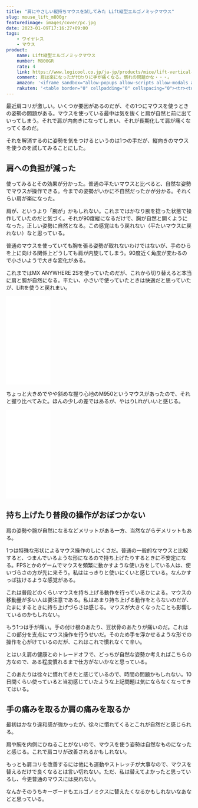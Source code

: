 ```yaml
---
title: "肩にやさしい縦持ちマウスを試してみた Lift縦型エルゴノミックマウス"
slug: mouse_lift_m800gr
featuredimage: images/cover/pc.jpg
date: 2023-01-09T17:16:27+09:00
tags:
    - ワイヤレス
    - マウス
product:
    name: Lift縦型エルゴノミックマウス
    number: M800GR
    rate: 4
    link: https://www.logicool.co.jp/ja-jp/products/mice/lift-vertical-ergonomic-mouse.910-006488.html
    comment: 肩は楽になったが代わりに手が痛くなる。慣れの問題かな・・・。
    amazon: '<iframe sandbox="allow-popups allow-scripts allow-modals allow-forms allow-same-origin" style="width:120px;height:240px;" marginwidth="0" marginheight="0" scrolling="no" frameborder="0" src="//rcm-fe.amazon-adsystem.com/e/cm?lt1=_blank&bc1=000000&IS2=1&bg1=FFFFFF&fc1=000000&lc1=0000FF&t=illusionspace-22&language=ja_JP&o=9&p=8&l=as4&m=amazon&f=ifr&ref=as_ss_li_til&asins=B09WV6D7SM&linkId=9b1d301f5acb8cfbcc6293438f6fc7e7"></iframe>'
    rakuten: '<table border="0" cellpadding="0" cellspacing="0"><tr><td><div style="border:1px solid #95a5a6;border-radius:.75rem;background-color:#FFFFFF;width:504px;margin:0px;padding:5px;text-align:center;overflow:hidden;"><table><tr><td style="width:240px"><a href="https://hb.afl.rakuten.co.jp/ichiba/2eb28e46.ea9dd41a.2eb28e47.3b8f051e/?pc=https%3A%2F%2Fitem.rakuten.co.jp%2Flogicool%2Fm800m%2F&link_type=picttext&ut=eyJwYWdlIjoiaXRlbSIsInR5cGUiOiJwaWN0dGV4dCIsInNpemUiOiIyNDB4MjQwIiwibmFtIjoxLCJuYW1wIjoicmlnaHQiLCJjb20iOjEsImNvbXAiOiJkb3duIiwicHJpY2UiOjEsImJvciI6MSwiY29sIjoxLCJiYnRuIjoxLCJwcm9kIjowLCJhbXAiOmZhbHNlfQ%3D%3D" target="_blank" rel="nofollow sponsored noopener" style="word-wrap:break-word;"  ><img src="https://hbb.afl.rakuten.co.jp/hgb/2eb28e46.ea9dd41a.2eb28e47.3b8f051e/?me_id=1386625&item_id=10000490&pc=https%3A%2F%2Fthumbnail.image.rakuten.co.jp%2F%400_mall%2Flogicool%2Fcabinet%2Fprd%2Fmice%2Fm800m%2Fm800m_01_n.jpg%3F_ex%3D240x240&s=240x240&t=picttext" border="0" style="margin:2px" alt="[商品価格に関しましては、リンクが作成された時点と現時点で情報が変更されている場合がございます。]" title="[商品価格に関しましては、リンクが作成された時点と現時点で情報が変更されている場合がございます。]"></a></td><td style="vertical-align:top;width:248px;"><p style="font-size:12px;line-height:1.4em;text-align:left;margin:0px;padding:2px 6px;word-wrap:break-word"><a href="https://hb.afl.rakuten.co.jp/ichiba/2eb28e46.ea9dd41a.2eb28e47.3b8f051e/?pc=https%3A%2F%2Fitem.rakuten.co.jp%2Flogicool%2Fm800m%2F&link_type=picttext&ut=eyJwYWdlIjoiaXRlbSIsInR5cGUiOiJwaWN0dGV4dCIsInNpemUiOiIyNDB4MjQwIiwibmFtIjoxLCJuYW1wIjoicmlnaHQiLCJjb20iOjEsImNvbXAiOiJkb3duIiwicHJpY2UiOjEsImJvciI6MSwiY29sIjoxLCJiYnRuIjoxLCJwcm9kIjowLCJhbXAiOmZhbHNlfQ%3D%3D" target="_blank" rel="nofollow sponsored noopener" style="word-wrap:break-word;"  >【新製品】ロジクール ワイヤレスマウス LIFT for Mac M800 縦型 静音 エルゴノミックマウス Bluetooth 無線 M800M 国内正規品 2年間無償保証</a><br><span >価格：8690円（税込、送料無料)</span> <span style="color:#BBB">(2023/1/9時点)</span></p><div style="margin:10px;"><a href="https://hb.afl.rakuten.co.jp/ichiba/2eb28e46.ea9dd41a.2eb28e47.3b8f051e/?pc=https%3A%2F%2Fitem.rakuten.co.jp%2Flogicool%2Fm800m%2F&link_type=picttext&ut=eyJwYWdlIjoiaXRlbSIsInR5cGUiOiJwaWN0dGV4dCIsInNpemUiOiIyNDB4MjQwIiwibmFtIjoxLCJuYW1wIjoicmlnaHQiLCJjb20iOjEsImNvbXAiOiJkb3duIiwicHJpY2UiOjEsImJvciI6MSwiY29sIjoxLCJiYnRuIjoxLCJwcm9kIjowLCJhbXAiOmZhbHNlfQ%3D%3D" target="_blank" rel="nofollow sponsored noopener" style="word-wrap:break-word;"  ><img src="https://static.affiliate.rakuten.co.jp/makelink/rl.svg" style="float:left;max-height:27px;width:auto;margin-top:0"></a><a href="https://hb.afl.rakuten.co.jp/ichiba/2eb28e46.ea9dd41a.2eb28e47.3b8f051e/?pc=https%3A%2F%2Fitem.rakuten.co.jp%2Flogicool%2Fm800m%2F%3Fscid%3Daf_pc_bbtn&link_type=picttext&ut=eyJwYWdlIjoiaXRlbSIsInR5cGUiOiJwaWN0dGV4dCIsInNpemUiOiIyNDB4MjQwIiwibmFtIjoxLCJuYW1wIjoicmlnaHQiLCJjb20iOjEsImNvbXAiOiJkb3duIiwicHJpY2UiOjEsImJvciI6MSwiY29sIjoxLCJiYnRuIjoxLCJwcm9kIjowLCJhbXAiOmZhbHNlfQ==" target="_blank" rel="nofollow sponsored noopener" style="word-wrap:break-word;"  ><div style="float:right;width:41%;height:27px;background-color:#bf0000;color:#fff!important;font-size:12px;font-weight:500;line-height:27px;margin-left:1px;padding: 0 12px;border-radius:16px;cursor:pointer;text-align:center;">楽天で購入</div></a></div></td></tr></table></div><br><p style="color:#000000;font-size:12px;line-height:1.4em;margin:5px;word-wrap:break-word"></p></td></tr></table>'
---
```


最近肩コリが激しい。いくつか要因があるのだが、その1つにマウスを使うときの姿勢の問題がある。マウスを使っている最中は気を抜くと肩が自然と前に出ていってしまう。それで肩が内向きになってしまい、それが長期化して肩が痛くなってくるのだ。

それを解消するのに姿勢を気をつけるというのは1つの手だが、縦向きのマウスを使うのを試してみることにした。

<!--more-->

## 肩への負担が減った

使ってみるとその効果が分かった。普通の平たいマウスと比べると、自然な姿勢でマウスが操作できる。今までの姿勢がいかに不自然だったかが分かる。それくらい肩が楽になった。

肩が、というより「腕が」かもしれない。これまではかなり腕を捻った状態で操作していたのだと気づく。それが90度縦になるだけで、胸が自然と開くようになった。正しい姿勢に自然となる。この感覚はもう戻れない（平たいマウスに戻れない）なと思っている。

普通のマウスを使っていても胸を張る姿勢が取れないわけではないが、手のひらを上に向ける関係上どうしても肩が内旋してしまう。90度近く角度が変わるので小さいようで大きな変化がある。

これまではMX ANYWHERE 2Sを使っていたのだが、これから切り替えると本当に肩と腕が自然になる。平たい、小さいで使っていたときは快適だと思っていたが、Liftを使うと戻れまい。

<iframe sandbox="allow-popups allow-scripts allow-modals allow-forms allow-same-origin" style="width:120px;height:240px;" marginwidth="0" marginheight="0" scrolling="no" frameborder="0" src="//rcm-fe.amazon-adsystem.com/e/cm?lt1=_blank&bc1=000000&IS2=1&bg1=FFFFFF&fc1=000000&lc1=0000FF&t=illusionspace-22&language=ja_JP&o=9&p=8&l=as4&m=amazon&f=ifr&ref=as_ss_li_til&asins=B096X8MY89&linkId=8368013bd16c420186dc4f02e5a03565"></iframe>

ちょっと大きめでやや斜めな握り心地のM950というマウスがあったので、それと握り比べてみた。ほんの少しの差ではあるが、やはりLiftがいいと感じる。

<iframe sandbox="allow-popups allow-scripts allow-modals allow-forms allow-same-origin" style="width:120px;height:240px;" marginwidth="0" marginheight="0" scrolling="no" frameborder="0" src="//rcm-fe.amazon-adsystem.com/e/cm?lt1=_blank&bc1=000000&IS2=1&bg1=FFFFFF&fc1=000000&lc1=0000FF&t=illusionspace-22&language=ja_JP&o=9&p=8&l=as4&m=amazon&f=ifr&ref=as_ss_li_til&asins=B002SRT8FG&linkId=1a780a3a6bdcafe5ee79d4765821c873"></iframe>

## 持ち上げたり普段の操作がおぼつかない

肩の姿勢や腕が自然になるなどメリットがある一方、当然ながらデメリットもある。

1つは特殊な形状によるマウス操作のしにくさだ。普通の一般的なマウスと比較すると、つまんでいるような形になるので持ち上げたりするときに不安定になる。FPSとかのゲームでマウスを頻繁に動かすような使い方をしている人は、使いづらさの方が先に来そう。私ははっきりと使いにくいと感じている。なんかすっぽ抜けるような感覚がある。

これは普段どのくらいマウスを持ち上げる動作を行っているかによる。マウスの移動量が多い人は要注意である。私はあまり持ち上げる動作をとらないのだが、たまにするときに持ち上げづらさは感じる。マウスが大きくなったことも影響しているのかもしれない。

もう1つは手が痛い。手の付け根のあたり、豆状骨のあたりが痛いのだ。これはこの部分を支点にマウス操作を行うせいだ。そのため手を浮かせるような形での操作を心がけているのだが、これはこれで慣れなくて辛い。

とはいえ肩の健康とのトレードオフで、どっちが自然な姿勢か考えればこちらの方なので、ある程度慣れるまで仕方がないかなと思っている。

このあたりは徐々に慣れてきたと感じているので、時間の問題かもしれない。10日間くらい使っていると当初感じていたような上記問題は気にならなくなってきてはいる。

## 手の痛みを取るか肩の痛みを取るか

最初はかなり違和感が強かったが、徐々に慣れてくるとこれが自然だと感じられる。

肩や腕を内側にひねることがないので、マウスを使う姿勢は自然なものになったと感じる。これで肩コリが改善されるかもしれない。

もっとも肩コリを改善するには他にも運動やストレッチが大事なので、マウスを替えるだけで良くなるとは言い切れない。ただ、私は替えてよかったと思っているし、今更普通のマウスには戻れない。

なんかそのうちキーボードもエルゴノミクスに替えたくなるかもしれないなあなどと思っている。
